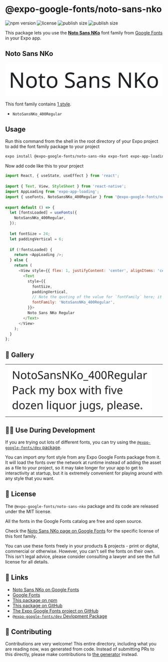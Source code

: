 # @expo-google-fonts/noto-sans-nko

![npm version](https://flat.badgen.net/npm/v/@expo-google-fonts/noto-sans-nko)
![license](https://flat.badgen.net/github/license/expo/google-fonts)
![publish size](https://flat.badgen.net/packagephobia/install/@expo-google-fonts/noto-sans-nko)
![publish size](https://flat.badgen.net/packagephobia/publish/@expo-google-fonts/noto-sans-nko)

This package lets you use the [**Noto Sans NKo**](https://fonts.google.com/specimen/Noto+Sans+NKo) font family from [Google Fonts](https://fonts.google.com/) in your Expo app.

## Noto Sans NKo

![Noto Sans NKo](./font-family.png)

This font family contains [1 style](#-gallery).

- `NotoSansNKo_400Regular`

## Usage

Run this command from the shell in the root directory of your Expo project to add the font family package to your project
```sh
expo install @expo-google-fonts/noto-sans-nko expo-font expo-app-loading
```

Now add code like this to your project
```js
import React, { useState, useEffect } from 'react';

import { Text, View, StyleSheet } from 'react-native';
import AppLoading from 'expo-app-loading';
import { useFonts, NotoSansNKo_400Regular } from '@expo-google-fonts/noto-sans-nko';

export default () => {
  let [fontsLoaded] = useFonts({
    NotoSansNKo_400Regular,
  });

  let fontSize = 24;
  let paddingVertical = 6;

  if (!fontsLoaded) {
    return <AppLoading />;
  } else {
    return (
      <View style={{ flex: 1, justifyContent: 'center', alignItems: 'center' }}>
        <Text
          style={{
            fontSize,
            paddingVertical,
            // Note the quoting of the value for `fontFamily` here; it expects a string!
            fontFamily: 'NotoSansNKo_400Regular',
          }}>
          Noto Sans NKo Regular
        </Text>
      </View>
    );
  }
};

```

## 🔡 Gallery


||||
|-|-|-|
|![NotoSansNKo_400Regular](./NotoSansNKo_400Regular.ttf.png)||||


## 👩‍💻 Use During Development

If you are trying out lots of different fonts, you can try using the [`@expo-google-fonts/dev` package](https://github.com/expo/google-fonts/tree/master/font-packages/dev#readme).

You can import *any* font style from any Expo Google Fonts package from it. It will load the fonts
over the network at runtime instead of adding the asset as a file to your project, so it may take longer
for your app to get to interactivity at startup, but it is extremely convenient
for playing around with any style that you want.

## 📖 License

The `@expo-google-fonts/noto-sans-nko` package and its code are released under the MIT license.

All the fonts in the Google Fonts catalog are free and open source.

Check the [Noto Sans NKo page on Google Fonts](https://fonts.google.com/specimen/Noto+Sans+NKo) for the specific license of this font family.

You can use these fonts freely in your products & projects - print or digital, commercial or otherwise. However, you can't sell the fonts on their own. This isn't legal advice, please consider consulting a lawyer and see the full license for all details.

## 🔗 Links

- [Noto Sans NKo on Google Fonts](https://fonts.google.com/specimen/Noto+Sans+NKo)
- [Google Fonts](https://fonts.google.com/)
- [This package on npm](https://www.npmjs.com/package/@expo-google-fonts/noto-sans-nko)
- [This package on GitHub](https://github.com/expo/google-fonts/tree/master/font-packages/noto-sans-nko)
- [The Expo Google Fonts project on GitHub](https://github.com/expo/google-fonts)
- [`@expo-google-fonts/dev` Devlopment Package](https://github.com/expo/google-fonts/tree/master/font-packages/dev)

## 🤝 Contributing

Contributions are very welcome! This entire directory, including what you are reading now, was generated from code. Instead of submitting PRs to this directly, please make contributions to [the generator](https://github.com/expo/google-fonts/tree/master/packages/generator) instead.
